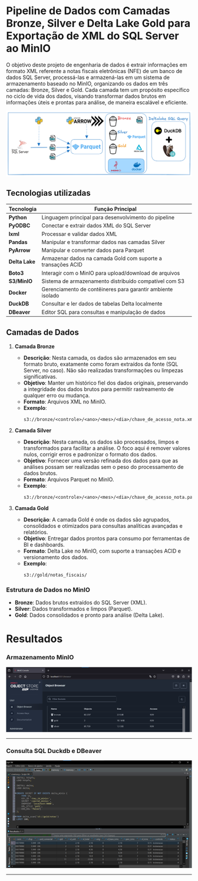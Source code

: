 # Pipeline de Dados com Camadas Bronze, Silver e Delta Lake Gold para Exportação de XML do SQL Server ao MinIO

O objetivo deste projeto de engenharia de dados é extrair informações em formato XML referente a notas fiscais eletrônicas (NFE) de um banco de dados SQL Server, processá-las e armazená-las em um sistema de armazenamento baseado no MinIO, organizando os dados em três camadas: Bronze, Silver e Gold. Cada camada tem um propósito específico no ciclo de vida dos dados, visando transformar dados brutos em informações úteis e prontas para análise, de maneira escalável e eficiente.

![alt text for screen readers](img/project_xml.png)

## Tecnologias utilizadas

| Tecnologia        | Função Principal                                             |
|-------------------|--------------------------------------------------------------|
| **Python**        | Linguagem principal para desenvolvimento do pipeline         |
| **PyODBC**        | Conectar e extrair dados XML do SQL Server                   |
| **lxml**          | Processar e validar dados XML                                |
| **Pandas**        | Manipular e transformar dados nas camadas Silver             |
| **PyArrow**       | Manipular e converter dados para Parquet                     |
| **Delta Lake**    | Armazenar dados na camada Gold com suporte a transações ACID |
| **Boto3**         | Interagir com o MinIO para upload/download de arquivos       |
| **S3/MinIO**      | Sistema de armazenamento distribuído compatível com S3       |
| **Docker**        | Gerenciamento de contêineres para garantir ambiente isolado  |
| **DuckDB**        | Consultar e ler dados de tabelas Delta localmente            |
| **DBeaver**       | Editor SQL para consultas e manipulação de dados             |

## Camadas de Dados

1. **Camada Bronze**
   - **Descrição**: Nesta camada, os dados são armazenados em seu formato bruto, exatamente como foram extraídos da fonte (SQL Server, no caso). Não são realizadas transformações ou limpezas significativas.
   - **Objetivo**: Manter um histórico fiel dos dados originais, preservando a integridade dos dados brutos para permitir rastreamento de qualquer erro ou mudança.
   - **Formato**: Arquivos XML no MinIO.
   - **Exemplo**: 
     ```
     s3://bronze/<controle>/<ano>/<mes>/<dia>/chave_de_acesso_nota.xml
     ```

2. **Camada Silver**
   - **Descrição**: Nesta camada, os dados são processados, limpos e transformados para facilitar a análise. O foco aqui é remover valores nulos, corrigir erros e padronizar o formato dos dados.
   - **Objetivo**: Fornecer uma versão refinada dos dados para que as análises possam ser realizadas sem o peso do processamento de dados brutos.
   - **Formato**: Arquivos Parquet no MinIO.
   - **Exemplo**: 
     ```
     s3://bronze/<controle>/<ano>/<mes>/<dia>/chave_de_acesso_nota.parquet
     ```

3. **Camada Gold**
   - **Descrição**: A camada Gold é onde os dados são agrupados, consolidados e otimizados para consultas analíticas avançadas e relatórios.
   - **Objetivo**: Entregar dados prontos para consumo por ferramentas de BI e dashboards.
   - **Formato**: Delta Lake no MinIO, com suporte a transações ACID e versionamento dos dados.
   - **Exemplo**:
     ```
     s3://gold/notas_fiscais/
     ```

### Estrutura de Dados no MinIO
- **Bronze**: Dados brutos extraídos do SQL Server (XML).
- **Silver**: Dados transformados e limpos (Parquet).
- **Gold**: Dados consolidados e pronto para análise (Delta Lake).

# Resultados

### Armazenamento MinIO

![alt text for screen readers](img/rst_minio.png)

---

### Consulta SQL Duckdb e DBeaver

![alt text for screen readers](img/rst_dbeaver.png)

---